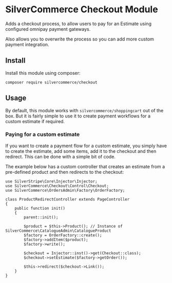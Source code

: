 # SilverCommerce Checkout Module

Adds a checkout process, to allow users to pay for an Estimate using configured
omnipay payment gateways.

Also allows you to overwrite the process so you can add more custom payment integration.

## Install

Install this module using composer:

`composer require silvercommerce/checkout`

## Usage

By default, this module works with `silvercommerce/shoppingcart` out of the box. But it is fairly
simple to use it to create payment workflows for a custom estimate if required.

### Paying for a custom estimate

If you want to create a payment flow for a custom estimate, you simply have to create the estimate,
add some items, add it to the checkout and then redirect. This can be done with a simple bit of code.

The example below has a custom controller that creates an estimate from a pre-defined product and then
redirects to the checkout:

```
use SilverStripe\Core\Injector\Injector;
use SilverCommerce\Checkout\Control\Checkout;
use SilverCommerce\OrdersAdmin\Factory\OrderFactory;

class ProductRedirectController extends PageController
{
    public function init()
    {
        parent::init();

        $product = $this->Product(); // Instance of SilverCommerce\CatalogueAdmin\CatalogueProduct
        $factory = OrderFactory::create();
        $factory->addItem($product);
        $factory->write();

        $checkout = Injector::inst()->get(Checkout::class);
        $checkout->setEstimate($factory->getOrder());

        $this->redirect($checkout->Link());
    }
}
```